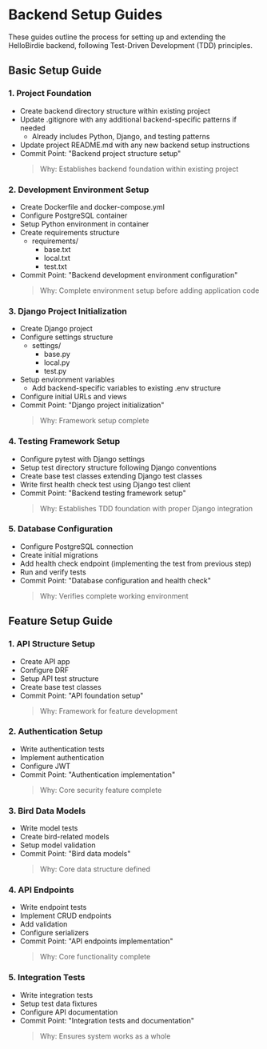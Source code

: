 # Backend Setup Guides

These guides outline the process for setting up and extending the HelloBirdie backend, following Test-Driven Development (TDD) principles.

## Basic Setup Guide

### 1. Project Foundation

- Create backend directory structure within existing project
- Update .gitignore with any additional backend-specific patterns if needed
  - Already includes Python, Django, and testing patterns
- Update project README.md with any new backend setup instructions
- Commit Point: "Backend project structure setup"
  > Why: Establishes backend foundation within existing project

### 2. Development Environment Setup

- Create Dockerfile and docker-compose.yml
- Configure PostgreSQL container
- Setup Python environment in container
- Create requirements structure
  - requirements/
    - base.txt
    - local.txt
    - test.txt
- Commit Point: "Backend development environment configuration"
  > Why: Complete environment setup before adding application code

### 3. Django Project Initialization

- Create Django project
- Configure settings structure
  - settings/
    - base.py
    - local.py
    - test.py
- Setup environment variables
  - Add backend-specific variables to existing .env structure
- Configure initial URLs and views
- Commit Point: "Django project initialization"
  > Why: Framework setup complete

### 4. Testing Framework Setup

- Configure pytest with Django settings
- Setup test directory structure following Django conventions
- Create base test classes extending Django test classes
- Write first health check test using Django test client
- Commit Point: "Backend testing framework setup"
  > Why: Establishes TDD foundation with proper Django integration

### 5. Database Configuration

- Configure PostgreSQL connection
- Create initial migrations
- Add health check endpoint (implementing the test from previous step)
- Run and verify tests
- Commit Point: "Database configuration and health check"
  > Why: Verifies complete working environment

## Feature Setup Guide

### 1. API Structure Setup

- Create API app
- Configure DRF
- Setup API test structure
- Create base test classes
- Commit Point: "API foundation setup"
  > Why: Framework for feature development

### 2. Authentication Setup

- Write authentication tests
- Implement authentication
- Configure JWT
- Commit Point: "Authentication implementation"
  > Why: Core security feature complete

### 3. Bird Data Models

- Write model tests
- Create bird-related models
- Setup model validation
- Commit Point: "Bird data models"
  > Why: Core data structure defined

### 4. API Endpoints

- Write endpoint tests
- Implement CRUD endpoints
- Add validation
- Configure serializers
- Commit Point: "API endpoints implementation"
  > Why: Core functionality complete

### 5. Integration Tests

- Write integration tests
- Setup test data fixtures
- Configure API documentation
- Commit Point: "Integration tests and documentation"
  > Why: Ensures system works as a whole
